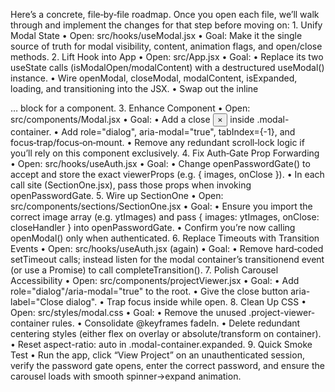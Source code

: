 Here’s a concrete, file‑by‑file roadmap. Once you open each file, we’ll walk through and implement the changes for that step before moving on:
	1.	Unify Modal State
	•	Open: src/hooks/useModal.jsx
	•	Goal: Make it the single source of truth for modal visibility, content, animation flags, and open/close methods.
	2.	Lift Hook into App
	•	Open: src/App.jsx
	•	Goal:
	•	Replace its two useState calls (isModalOpen/modalContent) with a destructured useModal() instance.
	•	Wire openModal, closeModal, modalContent, isExpanded, loading, and transitioning into the JSX.
	•	Swap out the inline <div className="modal-overlay">… block for a <Modal> component.
	3.	Enhance <Modal> Component
	•	Open: src/components/Modal.jsx
	•	Goal:
	•	Add a close <button className="modal-close">×</button> inside .modal-container.
	•	Add role="dialog", aria-modal="true", tabIndex={-1}, and focus‑trap/focus‑on‑mount.
	•	Remove any redundant scroll‑lock logic if you’ll rely on this component exclusively.
	4.	Fix Auth‑Gate Prop Forwarding
	•	Open: src/hooks/useAuth.jsx
	•	Goal:
	•	Change openPasswordGate() to accept and store the exact viewerProps (e.g. { images, onClose }).
	•	In each call site (SectionOne.jsx), pass those props when invoking openPasswordGate.
	5.	Wire up SectionOne
	•	Open: src/components/sections/SectionOne.jsx
	•	Goal:
	•	Ensure you import the correct image array (e.g. ytImages) and pass { images: ytImages, onClose: closeHandler } into openPasswordGate.
	•	Confirm you’re now calling openModal() only when authenticated.
	6.	Replace Timeouts with Transition Events
	•	Open: src/hooks/useAuth.jsx (again)
	•	Goal:
	•	Remove hard‑coded setTimeout calls; instead listen for the modal container’s transitionend event (or use a Promise) to call completeTransition().
	7.	Polish Carousel Accessibility
	•	Open: src/components/projectViewer.jsx
	•	Goal:
	•	Add role="dialog"/aria-modal="true" to the root.
	•	Give the close button aria-label="Close dialog".
	•	Trap focus inside while open.
	8.	Clean Up CSS
	•	Open: src/styles/modal.css
	•	Goal:
	•	Remove the unused .project-viewer-container rules.
	•	Consolidate @keyframes fadeIn.
	•	Delete redundant centering styles (either flex on overlay or absolute/transform on container).
	•	Reset aspect-ratio: auto in .modal-container.expanded.
	9.	Quick Smoke Test
	•	Run the app, click “View Project” on an unauthenticated session, verify the password gate opens, enter the correct password, and ensure the carousel loads with smooth spinner→expand animation.
